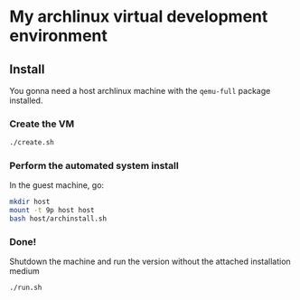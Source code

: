 # My archlinux virtual development environment

## Install

You gonna need a host archlinux machine with the `qemu-full` package installed.

### Create the VM

```bash
./create.sh
```

### Perform the automated system install

In the guest machine, go:

```bash
mkdir host
mount -t 9p host host
bash host/archinstall.sh
```

### Done!

Shutdown the machine and run the version without the attached installation medium

```bash
./run.sh
```
